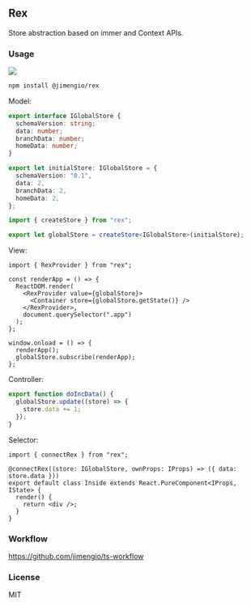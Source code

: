 ## Rex

Store abstraction based on immer and Context APIs.

### Usage

![](https://img.shields.io/npm/v/@jimengio/rex.svg)

```bash
npm install @jimengio/rex
```

Model:

```ts
export interface IGlobalStore {
  schemaVersion: string;
  data: number;
  branchData: number;
  homeData: number;
}

export let initialStore: IGlobalStore = {
  schemaVersion: "0.1",
  data: 2,
  branchData: 2,
  homeData: 2,
};
```

```ts
import { createStore } from "rex";

export let globalStore = createStore<IGlobalStore>(initialStore);
```

View:

```tsx
import { RexProvider } from "rex";

const renderApp = () => {
  ReactDOM.render(
    <RexProvider value={globalStore}>
      <Container store={globalStore.getState()} />
    </RexProvider>,
    document.querySelector(".app")
  );
};

window.onload = () => {
  renderApp();
  globalStore.subscribe(renderApp);
};
```

Controller:

```ts
export function doIncData() {
  globalStore.update((store) => {
    store.data += 1;
  });
}
```

Selector:

```tsx
import { connectRex } from "rex";

@connectRex((store: IGlobalStore, ownProps: IProps) => ({ data: store.data }))
export default class Inside extends React.PureComponent<IProps, IState> {
  render() {
    return <div />;
  }
}
```

### Workflow

https://github.com/jimengio/ts-workflow

### License

MIT

